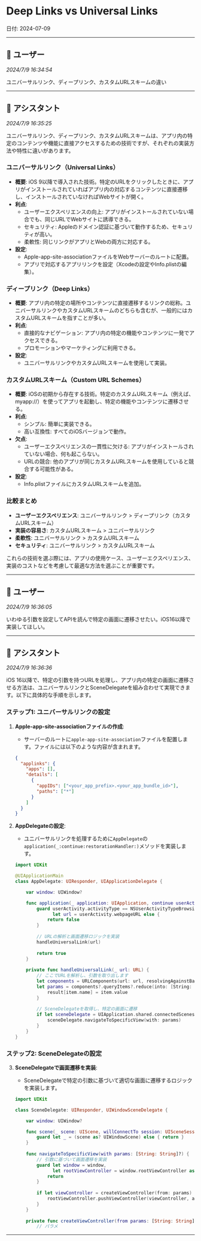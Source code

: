 # Deep Links vs Universal Links

日付: 2024-07-09

---

## 👤 ユーザー
*2024/7/9 16:34:54*

ユニバーサルリンク、ディープリンク、カスタムURLスキームの違い

---

## 🤖 アシスタント
*2024/7/9 16:35:25*

ユニバーサルリンク、ディープリンク、カスタムURLスキームは、アプリ内の特定のコンテンツや機能に直接アクセスするための技術ですが、それぞれの実装方法や特性に違いがあります。

### ユニバーサルリンク（Universal Links）
- **概要**: iOS 9以降で導入された技術。特定のURLをクリックしたときに、アプリがインストールされていればアプリ内の対応するコンテンツに直接遷移し、インストールされていなければWebサイトが開く。
- **利点**:
  - ユーザーエクスペリエンスの向上: アプリがインストールされていない場合でも、同じURLでWebサイトに誘導できる。
  - セキュリティ: Appleのドメイン認証に基づいて動作するため、セキュリティが高い。
  - 柔軟性: 同じリンクがアプリとWebの両方に対応する。
- **設定**:
  - Apple-app-site-associationファイルをWebサーバーのルートに配置。
  - アプリで対応するアプリリンクを設定（Xcodeの設定やInfo.plistの編集）。

### ディープリンク（Deep Links）
- **概要**: アプリ内の特定の場所やコンテンツに直接遷移するリンクの総称。ユニバーサルリンクやカスタムURLスキームのどちらも含むが、一般的にはカスタムURLスキームを指すことが多い。
- **利点**:
  - 直接的なナビゲーション: アプリ内の特定の機能やコンテンツに一発でアクセスできる。
  - プロモーションやマーケティングに利用できる。
- **設定**:
  - ユニバーサルリンクやカスタムURLスキームを使用して実装。

### カスタムURLスキーム（Custom URL Schemes）
- **概要**: iOSの初期から存在する技術。特定のカスタムURLスキーム（例えば、myapp://）を使ってアプリを起動し、特定の機能やコンテンツに遷移させる。
- **利点**:
  - シンプル: 簡単に実装できる。
  - 高い互換性: すべてのiOSバージョンで動作。
- **欠点**:
  - ユーザーエクスペリエンスの一貫性に欠ける: アプリがインストールされていない場合、何も起こらない。
  - URLの競合: 他のアプリが同じカスタムURLスキームを使用していると競合する可能性がある。
- **設定**:
  - Info.plistファイルにカスタムURLスキームを追加。

### 比較まとめ
- **ユーザーエクスペリエンス**: ユニバーサルリンク &gt; ディープリンク（カスタムURLスキーム） 
- **実装の容易さ**: カスタムURLスキーム &gt; ユニバーサルリンク
- **柔軟性**: ユニバーサルリンク &gt; カスタムURLスキーム
- **セキュリティ**: ユニバーサルリンク &gt; カスタムURLスキーム

これらの技術を選ぶ際には、アプリの使用ケース、ユーザーエクスペリエンス、実装のコストなどを考慮して最適な方法を選ぶことが重要です。

---

## 👤 ユーザー
*2024/7/9 16:36:05*

いわゆる引数を設定してAPIを読んで特定の画面に遷移させたい。iOS16以降で実装してほしい。

---

## 🤖 アシスタント
*2024/7/9 16:36:36*

iOS 16以降で、特定の引数を持つURLを処理し、アプリ内の特定の画面に遷移させる方法は、ユニバーサルリンクとSceneDelegateを組み合わせて実現できます。以下に具体的な手順を示します。

### ステップ1: ユニバーサルリンクの設定
1. **Apple-app-site-associationファイルの作成**:
    - サーバーのルートに`apple-app-site-association`ファイルを配置します。ファイルには以下のような内容が含まれます。

    ```json
    {
      "applinks": {
        "apps": [],
        "details": [
          {
            "appIDs": ["<your_app_prefix>.<your_app_bundle_id>"],
            "paths": ["*"]
          }
        ]
      }
    }
    ```

2. **AppDelegateの設定**:
    - ユニバーサルリンクを処理するために`AppDelegate`の`application(_:continue:restorationHandler:)`メソッドを実装します。

    ```swift
    import UIKit

    @UIApplicationMain
    class AppDelegate: UIResponder, UIApplicationDelegate {

        var window: UIWindow?

        func application(_ application: UIApplication, continue userActivity: NSUserActivity, restorationHandler: @escaping ([UIUserActivityRestoring]?) -> Void) -> Bool {
            guard userActivity.activityType == NSUserActivityTypeBrowsingWeb,
                  let url = userActivity.webpageURL else {
                return false
            }
            
            // URLの解析と画面遷移ロジックを実装
            handleUniversalLink(url)
            
            return true
        }
        
        private func handleUniversalLink(_ url: URL) {
            // ここでURLを解析し、引数を取り出します
            let components = URLComponents(url: url, resolvingAgainstBaseURL: false)
            let params = components?.queryItems?.reduce(into: [String: String]()) { result, item in
                result[item.name] = item.value
            }
            
            // SceneDelegateを取得し、特定の画面に遷移
            if let sceneDelegate = UIApplication.shared.connectedScenes.first?.delegate as? SceneDelegate {
                sceneDelegate.navigateToSpecificView(with: params)
            }
        }
    }
    ```

### ステップ2: SceneDelegateの設定
3. **SceneDelegateで画面遷移を実装**:
    - SceneDelegateで特定の引数に基づいて適切な画面に遷移するロジックを実装します。

    ```swift
    import UIKit

    class SceneDelegate: UIResponder, UIWindowSceneDelegate {

        var window: UIWindow?

        func scene(_ scene: UIScene, willConnectTo session: UISceneSession, options connectionOptions: UIScene.ConnectionOptions) {
            guard let _ = (scene as? UIWindowScene) else { return }
        }
        
        func navigateToSpecificView(with params: [String: String]?) {
            // 引数に基づいて画面遷移を実装
            guard let window = window,
                  let rootViewController = window.rootViewController as? UINavigationController else {
                return
            }
            
            if let viewController = createViewController(from: params) {
                rootViewController.pushViewController(viewController, animated: true)
            }
        }
        
        private func createViewController(from params: [String: String]?) -> UIViewController? {
            // パラメ

---
